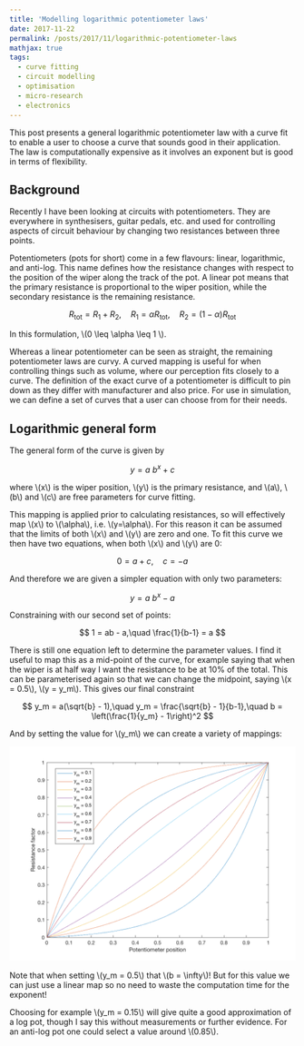```yaml
---
title: 'Modelling logarithmic potentiometer laws'
date: 2017-11-22
permalink: /posts/2017/11/logarithmic-potentiometer-laws
mathjax: true
tags:
  - curve fitting
  - circuit modelling
  - optimisation
  - micro-research
  - electronics
---
```


This post presents a general logarithmic potentiometer law with a curve fit to enable a user to choose a curve that sounds good in their application. The law is computationally expensive as it involves an exponent but is good in terms of flexibility.

## Background

Recently I have been looking at circuits with potentiometers. They are everywhere in synthesisers, guitar pedals, etc. and used for controlling aspects of circuit behaviour by changing two resistances between three points.

Potentiometers (pots for short) come in a few flavours: linear, logarithmic, and anti-log. This name defines how the resistance changes with respect to the position of the wiper along the track of the pot. A linear pot means that the primary resistance is proportional to the wiper position, while the secondary resistance is the remaining resistance.

$$ R_\mathrm{tot} = R_1 + R_2,\quad R_1 = \alpha R_\mathrm{tot},\quad R_2 = (1-\alpha)R_\mathrm{tot} $$

In this formulation, \\(0 \leq \alpha \leq 1 \\).

Whereas a linear potentiometer can be seen as straight, the remaining potentiometer laws are curvy. A curved mapping is useful for when controlling things such as volume, where our perception fits closely to a curve. The definition of the exact curve of a potentiometer is difficult to pin down as they differ with manufacturer and also price. For use in simulation, we can define a set of curves that a user can choose from for their needs.

## Logarithmic general form

The general form of the curve is given by

$$ y = a\ b^x + c$$

where \\(x\\) is the wiper position, \\(y\\) is the primary resistance, and \\(a\\), \\(b\\) and \\(c\\) are free parameters for curve fitting.

This mapping is applied prior to calculating resistances, so will effectively map \\(x\\) to \\(\alpha\\), i.e. \\(y=\alpha\\). For this reason it can be assumed that the limits of both \\(x\\) and \\(y\\) are zero and one. To fit this curve we then have two equations, when both \\(x\\) and \\(y\\) are 0:

$$ 0 = a + c,\quad c = -a $$

And therefore we are given a simpler equation with only two parameters:

$$ y = a\ b^x - a $$

Constraining with our second set of points:

$$ 1 = ab - a,\quad \frac{1}{b-1} = a $$

There is still one equation left to determine the parameter values. I find it useful to map this as a mid-point of the curve, for example saying that when the wiper is at half way I want the resistance to be at 10% of the total. This can be parameterised again so that we can change the midpoint, saying \\(x = 0.5\\), \\(y = y_m\\). This gives our final constraint

$$ y_m = a(\sqrt{b} - 1),\quad y_m = \frac{\sqrt{b} - 1}{b-1},\quad b = \left(\frac{1}{y_m} - 1\right)^2 $$

And by setting the value for \\(y_m\\) we can create a variety of mappings:

![Logarithmic potentiometer laws](/images/log-pot-mappings.png)

Note that when setting \\(y_m = 0.5\\) that \\(b = \infty\\)! But for this value we can just use a linear map so no need to waste the computation time for the exponent!

Choosing for example \\(y_m = 0.15\\) will give quite a good approximation of a log pot, though I say this without measurements or further evidence. For an anti-log pot one could select a value around \\(0.85\\).

<script src="https://gist.github.com/bencholmes/87ceeaee702ec0dc1d0426283d2ae2f6.js"></script>
